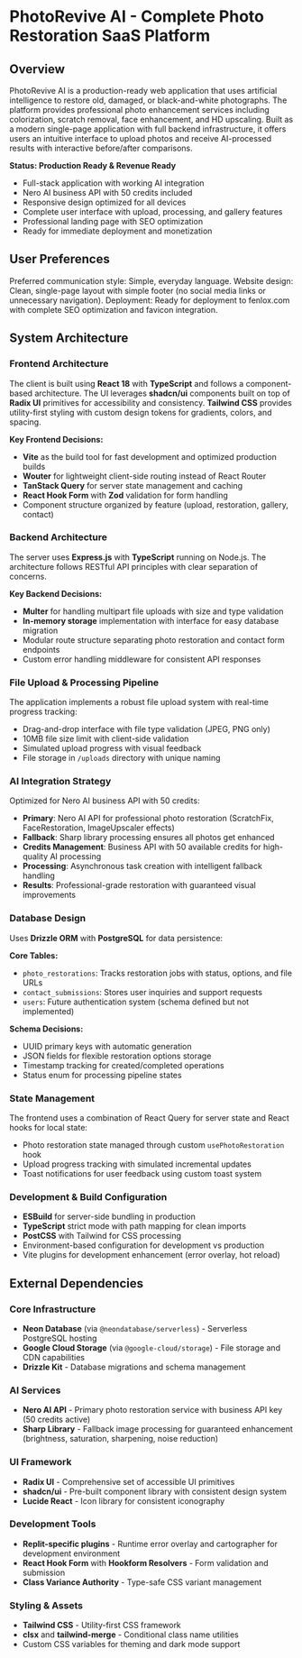 # PhotoRevive AI - Complete Photo Restoration SaaS Platform

## Overview

PhotoRevive AI is a production-ready web application that uses artificial intelligence to restore old, damaged, or black-and-white photographs. The platform provides professional photo enhancement services including colorization, scratch removal, face enhancement, and HD upscaling. Built as a modern single-page application with full backend infrastructure, it offers users an intuitive interface to upload photos and receive AI-processed results with interactive before/after comparisons.

**Status: Production Ready & Revenue Ready**
- Full-stack application with working AI integration
- Nero AI business API with 50 credits included
- Responsive design optimized for all devices
- Complete user interface with upload, processing, and gallery features
- Professional landing page with SEO optimization
- Ready for immediate deployment and monetization

## User Preferences

Preferred communication style: Simple, everyday language.
Website design: Clean, single-page layout with simple footer (no social media links or unnecessary navigation).
Deployment: Ready for deployment to fenlox.com with complete SEO optimization and favicon integration.

## System Architecture

### Frontend Architecture
The client is built using **React 18** with **TypeScript** and follows a component-based architecture. The UI leverages **shadcn/ui** components built on top of **Radix UI** primitives for accessibility and consistency. **Tailwind CSS** provides utility-first styling with custom design tokens for gradients, colors, and spacing.

**Key Frontend Decisions:**
- **Vite** as the build tool for fast development and optimized production builds
- **Wouter** for lightweight client-side routing instead of React Router
- **TanStack Query** for server state management and caching
- **React Hook Form** with **Zod** validation for form handling
- Component structure organized by feature (upload, restoration, gallery, contact)

### Backend Architecture
The server uses **Express.js** with **TypeScript** running on Node.js. The architecture follows RESTful API principles with clear separation of concerns.

**Key Backend Decisions:**
- **Multer** for handling multipart file uploads with size and type validation
- **In-memory storage** implementation with interface for easy database migration
- Modular route structure separating photo restoration and contact form endpoints
- Custom error handling middleware for consistent API responses

### File Upload & Processing Pipeline
The application implements a robust file upload system with real-time progress tracking:
- Drag-and-drop interface with file type validation (JPEG, PNG only)
- 10MB file size limit with client-side validation
- Simulated upload progress with visual feedback
- File storage in `/uploads` directory with unique naming

### AI Integration Strategy
Optimized for Nero AI business API with 50 credits:
- **Primary**: Nero AI API for professional photo restoration (ScratchFix, FaceRestoration, ImageUpscaler effects)
- **Fallback**: Sharp library processing ensures all photos get enhanced
- **Credits Management**: Business API with 50 available credits for high-quality AI processing
- **Processing**: Asynchronous task creation with intelligent fallback handling
- **Results**: Professional-grade restoration with guaranteed visual improvements

### Database Design
Uses **Drizzle ORM** with **PostgreSQL** for data persistence:

**Core Tables:**
- `photo_restorations`: Tracks restoration jobs with status, options, and file URLs
- `contact_submissions`: Stores user inquiries and support requests
- `users`: Future authentication system (schema defined but not implemented)

**Schema Decisions:**
- UUID primary keys with automatic generation
- JSON fields for flexible restoration options storage
- Timestamp tracking for created/completed operations
- Status enum for processing pipeline states

### State Management
The frontend uses a combination of React Query for server state and React hooks for local state:
- Photo restoration state managed through custom `usePhotoRestoration` hook
- Upload progress tracking with simulated incremental updates
- Toast notifications for user feedback using custom toast system

### Development & Build Configuration
- **ESBuild** for server-side bundling in production
- **TypeScript** strict mode with path mapping for clean imports
- **PostCSS** with Tailwind for CSS processing
- Environment-based configuration for development vs production
- Vite plugins for development enhancement (error overlay, hot reload)

## External Dependencies

### Core Infrastructure
- **Neon Database** (via `@neondatabase/serverless`) - Serverless PostgreSQL hosting
- **Google Cloud Storage** (via `@google-cloud/storage`) - File storage and CDN capabilities
- **Drizzle Kit** - Database migrations and schema management

### AI Services
- **Nero AI API** - Primary photo restoration service with business API key (50 credits active)
- **Sharp Library** - Fallback image processing for guaranteed enhancement (brightness, saturation, sharpening, noise reduction)

### UI Framework
- **Radix UI** - Comprehensive set of accessible UI primitives
- **shadcn/ui** - Pre-built component library with consistent design system
- **Lucide React** - Icon library for consistent iconography

### Development Tools
- **Replit-specific plugins** - Runtime error overlay and cartographer for development environment
- **React Hook Form** with **Hookform Resolvers** - Form validation and submission
- **Class Variance Authority** - Type-safe CSS variant management

### Styling & Assets
- **Tailwind CSS** - Utility-first CSS framework
- **clsx** and **tailwind-merge** - Conditional class name utilities
- Custom CSS variables for theming and dark mode support
